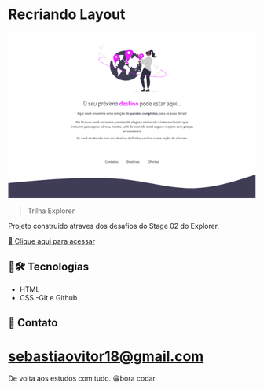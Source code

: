 # Recriando Layout

![preview](preview.png)

> Trilha Explorer

Projeto construido atraves dos desafios do Stage 02 do Explorer.

 [🔗 Clique aqui para acessar](https://sebastiao-vitor.github.io/Stage-02-Recriando-Layout-Extra/)

## 🧰🛠️ Tecnologias

- HTML
- CSS
 -Git e Github

## 💛 Contato

sebastiaovitor18@gmail.com
=======

De volta aos estudos com tudo.
😁bora codar.
